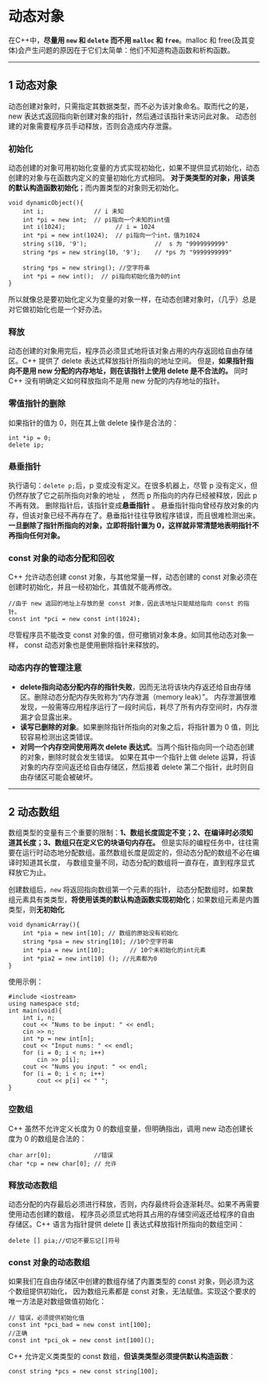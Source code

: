 # 动态对象

在C++中，**尽量用 `new` 和 `delete` 而不用 `malloc` 和 `free`**。malloc 和 free(及其变体)会产生问题的原因在于它们太简单：他们不知道构造函数和析构函数。

---
## 1 动态对象

动态创建对象时，只需指定其数据类型，而不必为该对象命名。取而代之的是，new 表达式返回指向新创建对象的指针，然后通过该指针来访问此对象。
动态创建的对象需要程序员手动释放，否则会造成内存泄露。

### 初始化

动态创建的对象可用初始化变量的方式实现初始化，如果不提供显式初始化，动态创建的对象与在函数内定义的变量初始化方式相同。
**对于类类型的对象，用该类的默认构造函数初始化**；而内置类型的对象则无初始化。


```
void dynamicObject(){
    int i;              // i 未知
    int *pi = new int;  // pi指向一个未知的int值
    int i(1024);              // i = 1024 
    int *pi = new int(1024);  // pi指向一个int，值为1024
    string s(10, '9');                   //  s 为 "9999999999" 
    string *ps = new string(10, '9');    // *ps 为 "9999999999"
    
    string *ps = new string(); //空字符串
    int *pi = new int();  // pi指向初始化值为0的int
}
```

所以就像总是要初始化定义为变量的对象一样，在动态创建对象时，（几乎）总是对它做初始化也是一个好办法。

### 释放

动态创建的对象用完后，程序员必须显式地将该对象占用的内存返回给自由存储区。C++ 提供了 delete 表达式释放指针所指向的地址空间。
但是，**如果指针指向不是用 new 分配的内存地址，则在该指针上使用 delete 是不合法的。**
同时C++ 没有明确定义如何释放指向不是用 new 分配的内存地址的指针。

### 零值指针的删除

如果指针的值为 0，则在其上做 delete 操作是合法的：
```
int *ip = 0; 
delete ip;
```

### 悬垂指针

执行语句：`delete p;`后，p 变成没有定义。在很多机器上，尽管 p 没有定义，但 仍然存放了它之前所指向对象的地址 ，
然而 p 所指向的内存已经被释放，因此 p 不再有效。 删除指针后，该指针变成**悬垂指针** 。
悬垂指针指向曾经存放对象的内存，但该对象已经不再存在了。悬垂指针往往导致程序错误，而且很难检测出来。
**一旦删除了指针所指向的对象，立即将指针置为 0，这样就非常清楚地表明指针不再指向任何对象。**



### const 对象的动态分配和回收

C++ 允许动态创建 const 对象，与其他常量一样，动态创建的 const 对象必须在创建时初始化，并且一经初始化，其值就不能再修改。
```
//由于 new 返回的地址上存放的是 const 对象，因此该地址只能赋给指向 const 的指针。
const int *pci = new const int(1024);
```
尽管程序员不能改变 const 对象的值，但可撤销对象本身。如同其他动态对象一样， const 动态对象也是使用删除指针来释放的。

### 动态内存的管理注意

- **delete指向动态分配内存的指针失败**，因而无法将该块内存返还给自由存储区。删除动态分配内存失败称为“内存泄漏（memory leak）”。
内存泄漏很难发现，一般需等应用程序运行了一段时间后，耗尽了所有内存空间时，内存泄漏才会显露出来。
- **读写已删除的对象**。如果删除指针所指向的对象之后，将指针置为 0 值，则比较容易检测出这类错误。
- **对同一个内存空间使用两次 delete 表达式**。当两个指针指向同一个动态创建的对象，删除时就会发生错误。
如果在其中一个指针上做 delete 运算，将该对象的内存空间返还给自由存储区，然后接着 delete 第二个指针，此时则自由存储区可能会被破坏。




---
## 2 动态数组

数组类型的变量有三个重要的限制：**1、数组长度固定不变；2、在编译时必须知道其长度；3、数组只在定义它的块语句内存在。**
但是实际的编程任务中，往往需要在运行时动态地分配数组。虽然数组长度是固定的，但动态分配的数组不必在编译时知道其长度，
与数组变量不同，动态分配的数组将一直存在，直到程序显式释放它为止。


创建数组后，`new` 将返回指向数组第一个元素的指针，
动态分配数组时，如果数组元素具有类类型，**将使用该类的默认构造函数实现初始化**；如果数组元素是内置类型，则**无初始化**
```
void dynamicArray(){
    int *pia = new int[10]; // 数组的原始没有初始化
    string *psa = new string[10]; //10个空字符串
    int *pia = new int[10];       // 10个未初始化的int元素
    int *pia2 = new int[10] (); //元素都为0 
}
```

使用示例：
```
#include <iostream>
using namespace std;
int main(void){
    int i, n;
    cout << "Nums to be input: " << endl;
    cin >> n; 
    int *p = new int[n];
    cout << "Input nums: " << endl;
    for (i = 0; i < n; i++)
        cin >> p[i];
    cout << "Nums you input: " << endl;
    for (i = 0; i < n; i++)
        cout << p[i] << " ";
}
```

### 空数组

C++ 虽然不允许定义长度为 0 的数组变量，但明确指出，调用 new 动态创建长度为 0 的数组是合法的：

```
char arr[0];            //错误
char *cp = new char[0]; // 允许
```

### 释放动态数组

动态分配的内存最后必须进行释放，否则，内存最终将会逐渐耗尽。如果不再需要使用动态创建的数组，
程序员必须显式地将其占用的存储空间返还给程序的自由存储区。C++ 语言为指针提供 delete [] 表达式释放指针所指向的数组空间：
```
delete [] pia;//切记不要忘记[]符号
```

### const 对象的动态数组

如果我们在自由存储区中创建的数组存储了内置类型的 const 对象，则必须为这个数组提供初始化，
因为数组元素都是 const 对象，无法赋值。实现这个要求的唯一方法是对数组做值初始化：

```
// 错误，必须提供初始化值
const int *pci_bad = new const int[100]; 
//正确
const int *pci_ok = new const int[100]();
```
C++ 允许定义类类型的 const 数组，**但该类类型必须提供默认构造函数**：
```
const string *pcs = new const string[100];
```